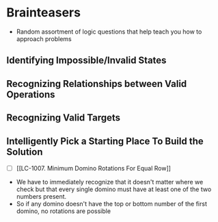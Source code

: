---
---
# Brainteasers
- Random assortment of logic questions that help teach you how to approach problems

## Identifying Impossible/Invalid States
## Recognizing Relationships between Valid Operations
## Recognizing Valid Targets
## Intelligently Pick a Starting Place To Build the Solution
- [ ] [[LC-1007. Minimum Domino Rotations For Equal Row]]
- We have to immediately recognize that it doesn't matter where we check but that every single domino must have at least one of the two numbers present.
- So if any domino doesn't have the top or bottom number of the first domino, no rotations are possible
